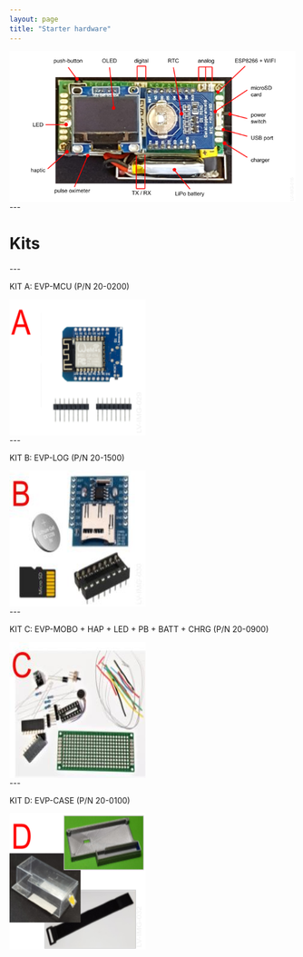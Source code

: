 ```yaml
---
layout: page
title: "Starter hardware"
---
```

<div>
 <center>
   <p><img style="float: left;" src="/photos/LV-IMG-016 20-0000 Elvee Pulse v5 - Caracteristicas.png"></p>
    <br/><br/>
 </center>
 ---
    <h1>Kits</h1>
    <div>
    ---
        <p>KIT A: EVP-MCU (P/N 20-0200)</p>
        <img style="float: left; margin-right: 500px;" src="/photos/LV-IMG-029-v2 20-0200 kit A parts.png" height = 240px width = 240px>
        <br/><br/>
    ---
        <p>KIT B: EVP-LOG (P/N 20-1500)</p>
        <img style="float: left; margin-right: 500px;" src="/photos/LV-IMG-030 20-1500 kit B parts.jpg" height = 240px width = 240px>
        <br/><br/>
    ---
        <p>KIT C: EVP-MOBO + HAP + LED + PB + BATT + CHRG (P/N 20-0900)</p>
        <img style="float: left; margin-right: 500px;" src="/photos/LV-IMG-031 20-0900 kit C parts.jpg" height = 240px width = 240px>
        <br/><br/>
    ---
        <p>KIT D: EVP-CASE (P/N 20-0100)</p>
        <img style="float: left; margin-right: 500px;" src="/photos/LV-IMG-032-v1 20-0100 kit D parts.png" height = 240px width = 240px>
        <br/><br/>
    </div>
</div>